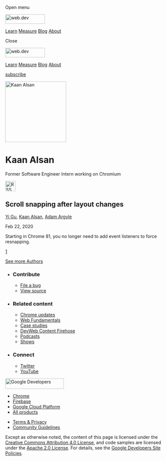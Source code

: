 <span class="w-tooltip w-tooltip--left">Open menu</span>

<a href="/" class="gc-analytics-event header-default__logo-link"><img src="/images/lockup.svg" alt="web.dev" class="header-default__logo" width="125" height="30" /></a>

<a href="/learn/" class="gc-analytics-event header-default__link">Learn</a> <a href="/measure/" class="gc-analytics-event header-default__link">Measure</a> <a href="/blog/" class="gc-analytics-event header-default__link">Blog</a> <a href="/about/" class="gc-analytics-event header-default__link">About</a>

<span class="w-tooltip">Close</span>

<a href="/" class="gc-analytics-event"><img src="/images/lockup.svg" alt="web.dev" class="drawer-default__logo" width="125" height="30" /></a>

<a href="/learn/" class="gc-analytics-event drawer-default__link">Learn</a> <a href="/measure/" class="gc-analytics-event drawer-default__link">Measure</a> <a href="/blog/" class="gc-analytics-event drawer-default__link">Blog</a> <a href="/about/" class="gc-analytics-event drawer-default__link">About</a>

<a href="/newsletter/" class="gc-analytics-event w-actions__fab w-actions__fab--subscribe"><span>subscribe</span></a>

<img src="https://web-dev.imgix.net/image/admin/4PTUuazRuGaWSV1LbAOz.jpg?auto=format" alt="Kaan Alsan" class="w-author-page__image" sizes="(min-width: 481px) 192px, 128px" srcset="https://web-dev.imgix.net/image/admin/4PTUuazRuGaWSV1LbAOz.jpg?auto=format&amp;w=128 128w, https://web-dev.imgix.net/image/admin/4PTUuazRuGaWSV1LbAOz.jpg?auto=format&amp;w=146 146w, https://web-dev.imgix.net/image/admin/4PTUuazRuGaWSV1LbAOz.jpg?auto=format&amp;w=166 166w, https://web-dev.imgix.net/image/admin/4PTUuazRuGaWSV1LbAOz.jpg?auto=format&amp;w=190 190w, https://web-dev.imgix.net/image/admin/4PTUuazRuGaWSV1LbAOz.jpg?auto=format&amp;w=216 216w, https://web-dev.imgix.net/image/admin/4PTUuazRuGaWSV1LbAOz.jpg?auto=format&amp;w=246 246w, https://web-dev.imgix.net/image/admin/4PTUuazRuGaWSV1LbAOz.jpg?auto=format&amp;w=281 281w, https://web-dev.imgix.net/image/admin/4PTUuazRuGaWSV1LbAOz.jpg?auto=format&amp;w=320 320w, https://web-dev.imgix.net/image/admin/4PTUuazRuGaWSV1LbAOz.jpg?auto=format&amp;w=365 365w, https://web-dev.imgix.net/image/admin/4PTUuazRuGaWSV1LbAOz.jpg?auto=format&amp;w=384 384w" width="192" height="192" />

Kaan Alsan
==========

Former Software Engineer Intern working on Chromium

<a href="/authors/alsan/feed.xml" class="w-author-page__link"><img src="/images/icons/rss.svg" alt="RSS Feed" class="w-author-page__icon" width="32" height="32" /></a>

<a href="/snap-after-layout/" class="w-card-base__link"></a>

Scroll snapping after layout changes
------------------------------------

<span class="w-author__name"><a href="/authors/yigu/" class="w-author__name-link">Yi Gu</a>, <a href="/authors/alsan/" class="w-author__name-link">Kaan Alsan</a>, <a href="/authors/adamargyle/" class="w-author__name-link">Adam Argyle</a></span>

Feb 22, 2020

<a href="/snap-after-layout/" class="w-card-base__link"></a>

Starting in Chrome 81, you no longer need to add event listeners to force resnapping.

<a href="/authors/alsan/" class="w-pagination__link w-pagination__link--active">1</a>

<a href="/authors" class="w-button">See more Authors</a>

-   ### Contribute

    -   <a href="https://github.com/GoogleChrome/web.dev/issues/new?assignees=&amp;labels=bug&amp;template=bug_report.md&amp;title=" class="w-footer__linkbox-link">File a bug</a>
    -   <a href="https://github.com/googlechrome/web.dev" class="w-footer__linkbox-link">View source</a>

-   ### Related content

    -   <a href="https://blog.chromium.org/" class="w-footer__linkbox-link">Chrome updates</a>
    -   <a href="https://developers.google.com/web/" class="w-footer__linkbox-link">Web Fundamentals</a>
    -   <a href="https://developers.google.com/web/showcase/" class="w-footer__linkbox-link">Case studies</a>
    -   <a href="https://devwebfeed.appspot.com/" class="w-footer__linkbox-link">DevWeb Content Firehose</a>
    -   <a href="/podcasts/" class="w-footer__linkbox-link">Podcasts</a>
    -   <a href="/shows/" class="w-footer__linkbox-link">Shows</a>

-   ### Connect

    -   <a href="https://www.twitter.com/ChromiumDev" class="w-footer__linkbox-link">Twitter</a>
    -   <a href="https://www.youtube.com/user/ChromeDevelopers" class="w-footer__linkbox-link">YouTube</a>

<a href="https://developers.google.com/" class="w-footer__utility-logo-link"><img src="/images/lockup-color.png" alt="Google Developers" class="w-footer__utility-logo" width="185" height="33" /></a>

-   <a href="https://developer.chrome.com/" class="w-footer__utility-link">Chrome</a>
-   <a href="https://firebase.google.com/" class="w-footer__utility-link">Firebase</a>
-   <a href="https://cloud.google.com/" class="w-footer__utility-link">Google Cloud Platform</a>
-   <a href="https://developers.google.com/products" class="w-footer__utility-link">All products</a>

<!-- -->

-   <a href="https://policies.google.com/" class="w-footer__utility-link">Terms &amp; Privacy</a>
-   <a href="/community-guidelines/" class="w-footer__utility-link">Community Guidelines</a>

Except as otherwise noted, the content of this page is licensed under the [Creative Commons Attribution 4.0 License](https://creativecommons.org/licenses/by/4.0/), and code samples are licensed under the [Apache 2.0 License](https://www.apache.org/licenses/LICENSE-2.0). For details, see the [Google Developers Site Policies](https://developers.google.com/terms/site-policies).
